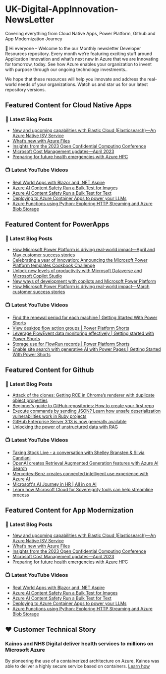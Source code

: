# UK-Digital-AppInnovation-NewsLetter

Covering everything from Cloud Native Apps, Power Platform, Github and App Modernization Journey

👋 Hi everyone – Welcome to the our Monthly newsletter Developer Resources repository. Every month we’re featuring exciting stuff around Application Innovation and what’s next new in Azure that we are Innovating for tomorrow, today. See how Azure enables your organization to invent with purpose through our ongoing technology investments..


We hope that these resources will help you innovate and address the real-world needs of your organizations. Watch us and star us for our latest repository versions.

## Featured Content for Cloud Native Apps


### 📝 Latest Blog Posts

    
<!-- BLOGCNA:START -->
- [New and upcoming capabilities with Elastic Cloud (Elasticsearch)—An Azure Native ISV Service](https://azure.microsoft.com/blog/new-and-upcoming-capabilities-with-elastic-cloud-elasticsearch-an-azure-native-isv-service/)
- [What’s new with Azure Files](https://azure.microsoft.com/blog/what-s-new-with-azure-files/)
- [Insights from the 2023 Open Confidential Computing Conference](https://azure.microsoft.com/blog/insights-from-the-2023-open-confidential-computing-conference/)
- [Microsoft Cost Management updates—April 2023](https://azure.microsoft.com/blog/microsoft-cost-management-updates-april-2023/)
- [Preparing for future health emergencies with Azure HPC ](https://azure.microsoft.com/blog/preparing-for-future-health-emergencies-with-azure-hpc/)
<!-- BLOGCNA:END -->

### 📺 Latest YouTube Videos

 
<!-- YOUTUBECNA:START -->
- [Real World Apps with Blazor and .NET Aspire](https://www.youtube.com/watch?v=5v2GNcrEabg)
- [Azure AI Content Safety Run a Bulk Test for Images](https://www.youtube.com/watch?v=7hBSSygEdCE)
- [Azure AI Content Safety Run a Bulk Test for Text](https://www.youtube.com/watch?v=baZ7dQmZEGE)
- [Deploying to Azure Container Apps to power your LLMs](https://www.youtube.com/watch?v=w4CbMsuey9w)
- [Azure Functions using Python: Exploring HTTP Streaming and Azure Blob Storage](https://www.youtube.com/watch?v=l3KDTgtLoT4)
<!-- YOUTUBECNA:END -->

##  Featured Content for PowerApps
### 📝 Latest Blog Posts
<!-- BLOGPOWER:START -->
- [How Microsoft Power Platform is driving real-world impact—April and May customer success stories](https://www.microsoft.com/en-us/power-platform/blog/2024/06/26/how-microsoft-power-platform-is-driving-real-world-impact-april-and-may-customer-success-stories/)
- [Celebrating a year of innovation: Announcing the Microsoft Power Platform templates Cookbook Challenge](https://www.microsoft.com/en-us/power-platform/blog/2024/06/06/celebrating-a-year-of-innovation-announcing-the-microsoft-power-platform-templates-cookbook-challenge/)
- [Unlock new levels of productivity with Microsoft Dataverse and Microsoft Copilot Studio](https://powerapps.microsoft.com/en-us/blog/unlock-new-levels-of-productivity-with-microsoft-dataverse-and-microsoft-copilot-studio/)
- [New ways of development with copilots and Microsoft Power Platform](https://www.microsoft.com/en-us/power-platform/blog/2024/05/21/new-ways-of-development-with-copilots-and-microsoft-power-platform/)
- [How Microsoft Power Platform is driving real-world impact—March customer success stories](https://www.microsoft.com/en-us/power-platform/blog/2024/04/18/how-microsoft-power-platform-is-driving-real-world-impact-march-customer-success-stories/)
<!-- BLOGPOWER:END -->
 ### 📺 Latest YouTube Videos
    
<!-- YOUTUBEPOWER:START -->
- [Find the renewal period for each machine | Getting Started With Power Shorts](https://www.youtube.com/watch?v=gKvNyBLA_KA)
- [View desktop flow action groups | Power Platform Shorts](https://www.youtube.com/watch?v=TUmoWDA3NQU)
- [Leverage FlowEvent data monitoring effectively | Getting started with Power Shorts](https://www.youtube.com/watch?v=cy_WW1aXQQQ)
- [Storage use for FlowRun records | Power Platform Shorts](https://www.youtube.com/watch?v=wZEluFRwezM)
- [Enable site search with generative AI with Power Pages | Getting Started With Power Shorts](https://www.youtube.com/watch?v=2SEGiPhyYiQ)
<!-- YOUTUBEPOWER:END -->

##  Featured Content for Github
### 📝 Latest Blog Posts
<!-- BLOGGITHUB:START -->
- [Attack of the clones: Getting RCE in Chrome’s renderer with duplicate object properties](https://github.blog/2024-06-26-attack-of-the-clones-getting-rce-in-chromes-renderer-with-duplicate-object-properties/)
- [Beginner&#8217;s guide to GitHub repositories: How to create your first repo](https://github.blog/2024-06-24-beginners-guide-to-github-repositories-how-to-create-your-first-repo/)
- [Execute commands by sending JSON? Learn how unsafe deserialization vulnerabilities work in Ruby projects](https://github.blog/2024-06-20-execute-commands-by-sending-json-learn-how-unsafe-deserialization-vulnerabilities-work-in-ruby-projects/)
- [GitHub Enterprise Server 3.13 is now generally available](https://github.blog/2024-06-18-github-enterprise-server-3-13-is-now-generally-available/)
- [Unlocking the power of unstructured data with RAG](https://github.blog/2024-06-13-unlocking-the-power-of-unstructured-data-with-rag/)
<!-- BLOGGITHUB:END -->
### 📺 Latest YouTube Videos
<!-- YOUTUBEGITHUB:START -->
- [Taking Stock Live - a conversation with Shelley Bransten &amp; Silvia Candiani](https://www.youtube.com/watch?v=NMEdNprUOzI)
- [OpenAI creates Retrieval Augmented Generation features with Azure AI Search](https://www.youtube.com/watch?v=cjIE5fBInAE)
- [Mercedes-Benz creates connected intelligent use experience with Azure AI](https://www.youtube.com/watch?v=ocxnhqZuS8w)
- [Microsoft&#39;s AI Journey in HR | All in on AI](https://www.youtube.com/watch?v=ffrmZhT3BJA)
- [Learn how Microsoft Cloud for Sovereignty tools can help streamline process](https://www.youtube.com/watch?v=fbq3EfDIfX4)
<!-- YOUTUBEGITHUB:END -->
##  Featured Content for App Modernization
### 📝 Latest Blog Posts
<!-- BLOGAPPMOD:START -->
- [New and upcoming capabilities with Elastic Cloud (Elasticsearch)—An Azure Native ISV Service](https://azure.microsoft.com/blog/new-and-upcoming-capabilities-with-elastic-cloud-elasticsearch-an-azure-native-isv-service/)
- [What’s new with Azure Files](https://azure.microsoft.com/blog/what-s-new-with-azure-files/)
- [Insights from the 2023 Open Confidential Computing Conference](https://azure.microsoft.com/blog/insights-from-the-2023-open-confidential-computing-conference/)
- [Microsoft Cost Management updates—April 2023](https://azure.microsoft.com/blog/microsoft-cost-management-updates-april-2023/)
- [Preparing for future health emergencies with Azure HPC ](https://azure.microsoft.com/blog/preparing-for-future-health-emergencies-with-azure-hpc/)
<!-- BLOGAPPMOD:END -->
### 📺 Latest YouTube Videos
<!-- YOUTUBEAPPMOD:START -->
- [Real World Apps with Blazor and .NET Aspire](https://www.youtube.com/watch?v=5v2GNcrEabg)
- [Azure AI Content Safety Run a Bulk Test for Images](https://www.youtube.com/watch?v=7hBSSygEdCE)
- [Azure AI Content Safety Run a Bulk Test for Text](https://www.youtube.com/watch?v=baZ7dQmZEGE)
- [Deploying to Azure Container Apps to power your LLMs](https://www.youtube.com/watch?v=w4CbMsuey9w)
- [Azure Functions using Python: Exploring HTTP Streaming and Azure Blob Storage](https://www.youtube.com/watch?v=l3KDTgtLoT4)
<!-- YOUTUBEAPPMOD:END -->


## ♥️ Customer Technical Story 

### Kainos and NHS Digital deliver health services to millions on Microsoft Azure

By pioneering the use of a containerized architecture on Azure, Kainos was able to deliver a highly secure service based on containers. [Learn how](https://customers.microsoft.com/en-us/story/1368348549535774520-kainos-and-nhs-digital-deliver-health-services-to-millions-on-microsoft-azure)

